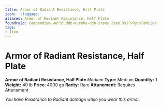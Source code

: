 ```yaml
---
title: Armor of Radiant Resistance, Half Plate
icon: ':luggage:'
aliases: Armor of Radiant Resistance, Half Plate
foundryId: Compendium.world.ddb-eureka-ddb-items.Item.999PvRyrxQbMi1vX
tags:
- Item
---
```


# Armor of Radiant Resistance, Half Plate

**Armor of Radiant Resistance, Half Plate**
_Medium_
**Type:** Medium
**Quantity:** 1
**Weight:** 40 lb
**Price:** 4000 gp
**Rarity:** Rare
**Attunement:** Requires Attunement

*You have Resistance to Radiant damage while you wear this armor.*